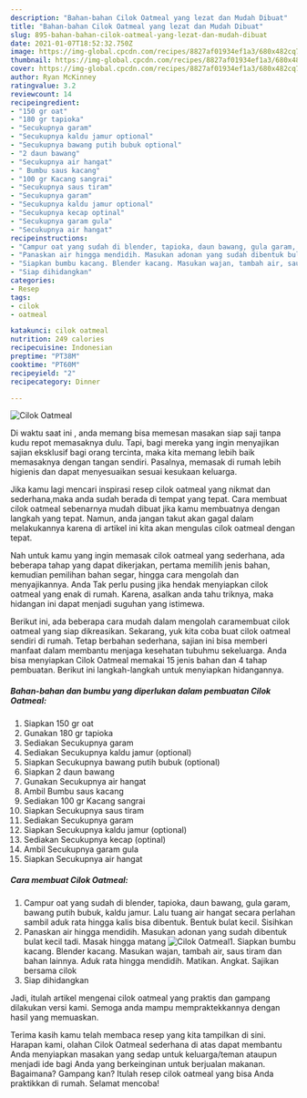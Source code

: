 ```yaml
---
description: "Bahan-bahan Cilok Oatmeal yang lezat dan Mudah Dibuat"
title: "Bahan-bahan Cilok Oatmeal yang lezat dan Mudah Dibuat"
slug: 895-bahan-bahan-cilok-oatmeal-yang-lezat-dan-mudah-dibuat
date: 2021-01-07T18:52:32.750Z
image: https://img-global.cpcdn.com/recipes/8827af01934ef1a3/680x482cq70/cilok-oatmeal-foto-resep-utama.jpg
thumbnail: https://img-global.cpcdn.com/recipes/8827af01934ef1a3/680x482cq70/cilok-oatmeal-foto-resep-utama.jpg
cover: https://img-global.cpcdn.com/recipes/8827af01934ef1a3/680x482cq70/cilok-oatmeal-foto-resep-utama.jpg
author: Ryan McKinney
ratingvalue: 3.2
reviewcount: 14
recipeingredient:
- "150 gr oat"
- "180 gr tapioka"
- "Secukupnya garam"
- "Secukupnya kaldu jamur optional"
- "Secukupnya bawang putih bubuk optional"
- "2 daun bawang"
- "Secukupnya air hangat"
- " Bumbu saus kacang"
- "100 gr Kacang sangrai"
- "Secukupnya saus tiram"
- "Secukupnya garam"
- "Secukupnya kaldu jamur optional"
- "Secukupnya kecap optinal"
- "Secukupnya garam gula"
- "Secukupnya air hangat"
recipeinstructions:
- "Campur oat yang sudah di blender, tapioka, daun bawang, gula garam, bawang putih bubuk, kaldu jamur. Lalu tuang air hangat secara perlahan sambil aduk rata hingga kalis bisa dibentuk. Bentuk bulat kecil. Sisihkan"
- "Panaskan air hingga mendidih. Masukan adonan yang sudah dibentuk bulat kecil tadi. Masak hingga matang"
- "Siapkan bumbu kacang. Blender kacang. Masukan wajan, tambah air, saus tiram dan bahan lainnya. Aduk rata hingga mendidih. Matikan. Angkat. Sajikan bersama cilok"
- "Siap dihidangkan"
categories:
- Resep
tags:
- cilok
- oatmeal

katakunci: cilok oatmeal 
nutrition: 249 calories
recipecuisine: Indonesian
preptime: "PT38M"
cooktime: "PT60M"
recipeyield: "2"
recipecategory: Dinner

---
```



![Cilok Oatmeal](https://img-global.cpcdn.com/recipes/8827af01934ef1a3/680x482cq70/cilok-oatmeal-foto-resep-utama.jpg)

Di waktu  saat ini , anda memang bisa memesan masakan siap saji tanpa kudu repot memasaknya dulu. Tapi, bagi mereka yang ingin menyajikan sajian eksklusif bagi orang tercinta, maka kita memang lebih baik memasaknya dengan tangan sendiri. Pasalnya, memasak di rumah lebih higienis dan dapat menyesuaikan sesuai kesukaan keluarga.

Jika kamu lagi mencari inspirasi resep cilok oatmeal yang nikmat dan sederhana,maka anda sudah berada di tempat yang tepat. Cara membuat cilok oatmeal  sebenarnya mudah dibuat jika kamu membuatnya dengan langkah yang tepat. Namun, anda jangan takut akan gagal dalam melakukannya 
karena di artikel ini kita akan mengulas cilok oatmeal dengan tepat.  



Nah untuk kamu yang ingin memasak cilok oatmeal yang sederhana, ada beberapa tahap yang dapat dikerjakan, pertama memilih jenis bahan, kemudian pemilihan bahan segar, hingga cara mengolah dan menyajikannya. Anda Tak perlu pusing jika hendak menyiapkan cilok oatmeal yang enak di rumah. Karena, asalkan anda  tahu triknya, maka hidangan ini dapat menjadi suguhan yang istimewa.

Berikut ini, ada beberapa cara mudah dalam mengolah caramembuat cilok oatmeal yang siap dikreasikan. Sekarang, yuk kita coba buat cilok oatmeal sendiri di rumah. Tetap berbahan sederhana, sajian ini bisa memberi manfaat dalam membantu menjaga kesehatan tubuhmu sekeluarga. Anda bisa menyiapkan Cilok Oatmeal memakai 15 jenis bahan dan 4 tahap pembuatan. Berikut ini langkah-langkah untuk menyiapkan hidangannya.

<!--inarticleads1-->

##### Bahan-bahan dan bumbu yang diperlukan dalam pembuatan Cilok Oatmeal:

1. Siapkan 150 gr oat
1. Gunakan 180 gr tapioka
1. Sediakan Secukupnya garam
1. Sediakan Secukupnya kaldu jamur (optional)
1. Siapkan Secukupnya bawang putih bubuk (optional)
1. Siapkan 2 daun bawang
1. Gunakan Secukupnya air hangat
1. Ambil  Bumbu saus kacang
1. Sediakan 100 gr Kacang sangrai
1. Siapkan Secukupnya saus tiram
1. Sediakan Secukupnya garam
1. Siapkan Secukupnya kaldu jamur (optional)
1. Sediakan Secukupnya kecap (optinal)
1. Ambil Secukupnya garam gula
1. Siapkan Secukupnya air hangat




<!--inarticleads2-->

##### Cara membuat Cilok Oatmeal:

1. Campur oat yang sudah di blender, tapioka, daun bawang, gula garam, bawang putih bubuk, kaldu jamur. Lalu tuang air hangat secara perlahan sambil aduk rata hingga kalis bisa dibentuk. Bentuk bulat kecil. Sisihkan
1. Panaskan air hingga mendidih. Masukan adonan yang sudah dibentuk bulat kecil tadi. Masak hingga matang
<img src="//assets-global.cpcdn.com/assets/icons/button_play-2c75c40dde080a61004c1f40b05d8f140eaff45d7e9e6481dc71c63d2e7c4909.png" alt="Cilok Oatmeal">1. Siapkan bumbu kacang. Blender kacang. Masukan wajan, tambah air, saus tiram dan bahan lainnya. Aduk rata hingga mendidih. Matikan. Angkat. Sajikan bersama cilok
1. Siap dihidangkan




Jadi, itulah artikel mengenai  cilok oatmeal  yang praktis dan gampang dilakukan versi kami. Semoga anda mampu mempraktekkannya dengan hasil yang memuaskan. 

Terima kasih kamu telah membaca resep yang kita tampilkan di sini. Harapan kami, olahan  Cilok Oatmeal sederhana di atas dapat membantu Anda menyiapkan masakan yang sedap untuk keluarga/teman ataupun menjadi ide bagi Anda yang berkeinginan untuk berjualan makanan. Bagaimana? Gampang kan? Itulah resep cilok oatmeal yang bisa Anda praktikkan di rumah. Selamat mencoba!

